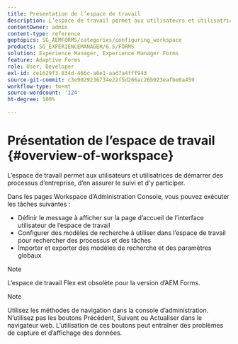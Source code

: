 ```yaml
---
title: Présentation de l’espace de travail
description: L’espace de travail permet aux utilisateurs et utilisatrices de démarrer des processus d’entreprise, d’en assurer le suivi et d’y participer. En savoir plus sur l’espace de travail.
contentOwner: admin
content-type: reference
geptopics: SG_AEMFORMS/categories/configuring_workspace
products: SG_EXPERIENCEMANAGER/6.5/FORMS
solution: Experience Manager, Experience Manager Forms
feature: Adaptive Forms
role: User, Developer
exl-id: ce1629f3-834d-466c-a0e1-aad7a4fff943
source-git-commit: c3e9029236734e22f5d266ac26b923eafbe0a459
workflow-type: tm+mt
source-wordcount: '124'
ht-degree: 100%

---
```


# Présentation de l’espace de travail {#overview-of-workspace}

L’espace de travail permet aux utilisateurs et utilisatrices de démarrer des processus d’entreprise, d’en assurer le suivi et d’y participer.

Dans les pages Workspace d’Administration Console, vous pouvez exécuter les tâches suivantes :

* Définir le message à afficher sur la page d’accueil de l’interface utilisateur de l’espace de travail
* Configurer des modèles de recherche à utiliser dans l’espace de travail pour rechercher des processus et des tâches
* Importer et exporter des modèles de recherche et des paramètres globaux

>[!NOTE]
>
>L’espace de travail Flex est obsolète pour la version d’AEM Forms.

>[!NOTE]
>
>Utilisez les méthodes de navigation dans la console d’administration. N’utilisez pas les boutons Précédent, Suivant ou Actualiser dans le navigateur web. L’utilisation de ces boutons peut entraîner des problèmes de capture et d’affichage des données.
